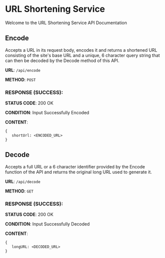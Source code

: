 # URL Shortening Service
Welcome to the URL Shortening Service API Documentation

## Encode
Accepts a URL in its request body, encodes it and returns a shortened URL consisting of the site's base URL and a unique, 6 character query string
that can then be decoded by the Decode method of this API.

**URL**: `/api/encode`

**METHOD**: `POST`

### RESPONSE (SUCCESS):

**STATUS CODE**: 200 OK

**CONDITION**: Input Successfully Encoded

**CONTENT**:
``` 
{
   shortUrl: <ENCODED_URL>
} 
```


## Decode
Accepts a full URL or a 6 character identifier provided by the Encode function of the API and returns the original long URL used to generate it.

**URL**: `/api/decode`

**METHOD**: `GET`

### RESPONSE (SUCCESS):

**STATUS CODE**: 200 OK

**CONDITION**: Input Successfully Decoded

**CONTENT**:
``` 
{
   longURL: <DECODED_URL>
} 
```





